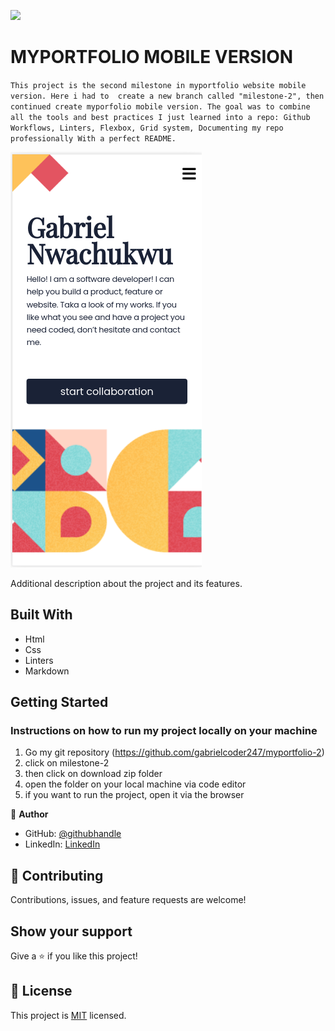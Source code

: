 ![](https://img.shields.io/badge/Microverse-blueviolet)

# MYPORTFOLIO MOBILE VERSION

`This project is the second milestone in myportfolio website mobile version. Here i had to  create a new branch called "milestone-2", then continued create myporfolio mobile version. The goal was to combine all the tools and best practices I just learned into a repo: Github Workflows, Linters, Flexbox, Grid system, Documenting my repo professionally With a perfect README.`

![screenshot](images/screen-30.png)

Additional description about the project and its features.

## Built With

- Html
- Css
- Linters
- Markdown


## Getting Started
### Instructions on how to run my project locally on your machine
1. Go my git repository (https://github.com/gabrielcoder247/myportfolio-2)
2. click on milestone-2
3. then click on download zip folder
4. open the folder on your local machine via code editor
5. if you want to run the project, open it via the browser



👤 **Author**

- GitHub: [@githubhandle](https://github.com/gabrielcoder247)
- LinkedIn: [LinkedIn](https://www.linkedin.com/in/gabriel-nwachukwu-209613173/)



## 🤝 Contributing

Contributions, issues, and feature requests are welcome!


## Show your support

Give a ⭐️ if you like this project!


## 📝 License

This project is [MIT](./MIT.md) licensed.
